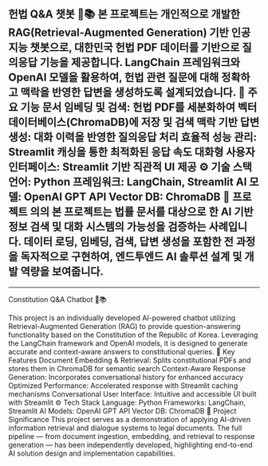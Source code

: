 헌법 Q&A 챗봇 💬📚
본 프로젝트는 개인적으로 개발한 RAG(Retrieval-Augmented Generation) 기반 인공지능 챗봇으로, 대한민국 헌법 PDF 데이터를 기반으로 질의응답 기능을 제공합니다.
LangChain 프레임워크와 OpenAI 모델을 활용하여, 헌법 관련 질문에 대해 정확하고 맥락을 반영한 답변을 생성하도록 설계되었습니다.
📌 주요 기능
문서 임베딩 및 검색: 헌법 PDF를 세분화하여 벡터 데이터베이스(ChromaDB)에 저장 및 검색
맥락 기반 답변 생성: 대화 이력을 반영한 질의응답 처리
효율적 성능 관리: Streamlit 캐싱을 통한 최적화된 응답 속도
대화형 사용자 인터페이스: Streamlit 기반 직관적 UI 제공
⚙️ 기술 스택
언어: Python
프레임워크: LangChain, Streamlit
AI 모델: OpenAI GPT API
Vector DB: ChromaDB
🎯 프로젝트 의의
본 프로젝트는 법률 문서를 대상으로 한 AI 기반 정보 검색 및 대화 시스템의 가능성을 검증하는 사례입니다.
데이터 로딩, 임베딩, 검색, 답변 생성을 포함한 전 과정을 독자적으로 구현하여, 엔드투엔드 AI 솔루션 설계 및 개발 역량을 보여줍니다.
-----------------------------------------------------------
-----------------------------------------------------------
Constitution Q&A Chatbot 💬📚

This project is an individually developed AI-powered chatbot utilizing Retrieval-Augmented Generation (RAG) to provide question-answering functionality based on the Constitution of the Republic of Korea.
Leveraging the LangChain framework and OpenAI models, it is designed to generate accurate and context-aware answers to constitutional queries.
📌 Key Features
Document Embedding & Retrieval: Splits constitutional PDFs and stores them in ChromaDB for semantic search
Context-Aware Response Generation: Incorporates conversational history for enhanced accuracy
Optimized Performance: Accelerated response with Streamlit caching mechanisms
Conversational User Interface: Intuitive and accessible UI built with Streamlit
⚙️ Tech Stack
Language: Python
Frameworks: LangChain, Streamlit
AI Models: OpenAI GPT API
Vector DB: ChromaDB
🎯 Project Significance
This project serves as a demonstration of applying AI-driven information retrieval and dialogue systems to legal documents.
The full pipeline — from document ingestion, embedding, and retrieval to response generation — has been independently developed, highlighting end-to-end AI solution design and implementation capabilities.
